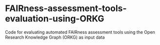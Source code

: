 # FAIRness-assessment-tools-evaluation-using-ORKG
Code for evaluating automated FAIRness assessment tools using the Open Research Knowledge Graph (ORKG) as input data
